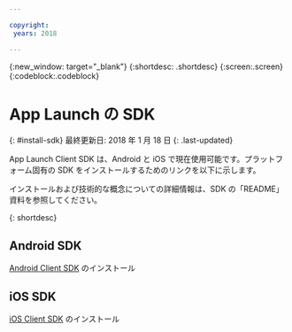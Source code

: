 ```yaml
---

copyright:
 years: 2018

---
```


{:new_window: target="_blank"}
{:shortdesc: .shortdesc}
{:screen:.screen}
{:codeblock:.codeblock}

# App Launch の SDK
{: #install-sdk}
最終更新日: 2018 年 1 月 18 日
{: .last-updated}

App Launch Client SDK は、Android と iOS で現在使用可能です。プラットフォーム固有の SDK をインストールするためのリンクを以下に示します。

インストールおよび技術的な概念についての詳細情報は、SDK の「README」資料を参照してください。

{: shortdesc}

## Android SDK

   [Android Client SDK](https://github.com/ibm-bluemix-mobile-services/bms-clientsdk-android-applaunch) のインストール


## iOS SDK

   [iOS Client SDK](https://github.com/ibm-bluemix-mobile-services/bms-clientsdk-swift-applaunch) のインストール
